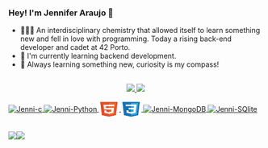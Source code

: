 ### Hey! I'm Jennifer Araujo 👋 
 
- 👩🏽‍💻 An interdisciplinary chemistry that allowed itself to learn something new and fell in love with programming. Today a rising back-end developer and cadet at 42 Porto.
- 🌱 I'm currently learning backend development.
- 🧠 Always learning something new, curiosity is my compass!

##

<div align="center">
  <a href="https://github.com/JenniferAraujo">
  <img height="48%" src="https://github-readme-stats.vercel.app/api?username=JenniferAraujo&show_icons=true&theme=white&include_all_commits=true&count_private=true"/>
  <img height="48%" src="https://github-readme-stats.vercel.app/api/top-langs/?username=JenniferAraujo&layout=compact&langs_count=7&theme=white"/>
</div>
          
 <div style="display: inline_block"><br>
  <img align="center" alt="Jenni-c" height="30" width="40" src="https://cdn.jsdelivr.net/gh/devicons/devicon/icons/c/c-original.svg">
  <img align="center" alt="Jenni-Python" height="30" width="40" src="https://cdn.jsdelivr.net/gh/devicons/devicon/icons/python/python-original.svg" />
  <img align="center" alt="Jenni-HTML" height="30" width="40" src="https://raw.githubusercontent.com/devicons/devicon/master/icons/html5/html5-original.svg">
  <img align="center" alt="Jenni-CSS" height="30" width="40" src="https://raw.githubusercontent.com/devicons/devicon/master/icons/css3/css3-original.svg">
  <img align="center" alt="Jenni-MongoDB" height="30" width="40" src="https://cdn.jsdelivr.net/gh/devicons/devicon/icons/mongodb/mongodb-original.svg" />
   <img align="center" alt="Jenni-SQlite" height="30" width="40" src="https://cdn.jsdelivr.net/gh/devicons/devicon/icons/sqlite/sqlite-original.svg" />
</div>          

##

<div> 
  <a href = "mailto:jennyarauj@icloud.com"><img src="https://img.shields.io/badge/Gmail-D14836?style=for-the-badge&logo=gmail&logoColor=white"
    <a href="https://www.linkedin.com/in/jenniferaraujooliveira" target="_blank"><img src="https://img.shields.io/badge/LinkedIn-0077B5?style=for-the-badge&logo=linkedin&logoColor=white" target="_blank"></a> 
 
</div>
